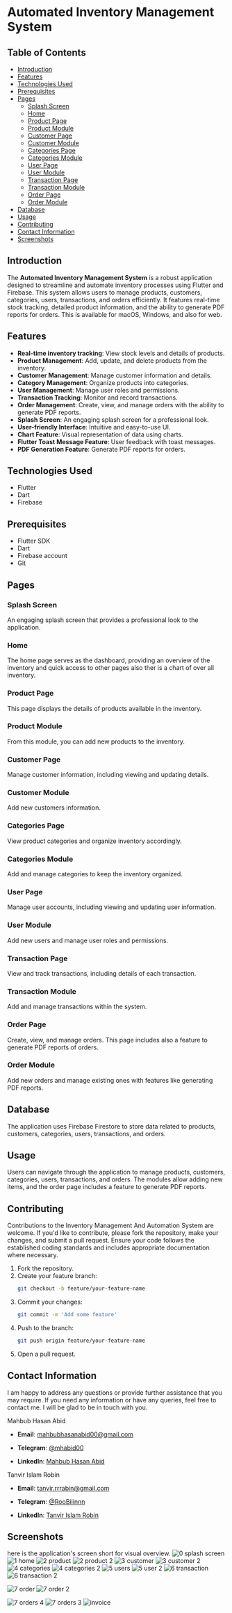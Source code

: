 # Automated Inventory Management System

## Table of Contents
- [Introduction](#introduction)
- [Features](#features)
- [Technologies Used](#technologies-used)
- [Prerequisites](#prerequisites)
- [Pages](#pages)
  - [Splash Screen](#splash-screen)
  - [Home](#home)
  - [Product Page](#product-page)
  - [Product Module](#product-module)
  - [Customer Page](#customer-page)
  - [Customer Module](#customer-module)
  - [Categories Page](#categories-page)
  - [Categories Module](#categories-module)
  - [User Page](#user-page)
  - [User Module](#user-module)
  - [Transaction Page](#transaction-page)
  - [Transaction Module](#transaction-module)
  - [Order Page](#order-page)
  - [Order Module](#order-module)
- [Database](#database)
- [Usage](#usage)
- [Contributing](#contributing)
- [Contact Information](#contact-information)
- [Screenshots](#screenshots)

## Introduction
The **Automated Inventory Management System** is a robust application designed to streamline and automate inventory processes using Flutter and Firebase. This system allows users to manage products, customers, categories, users, transactions, and orders efficiently. It features real-time stock tracking, detailed product information, and the ability to generate PDF reports for orders. This is available for macOS, Windows, and also for  web.



## Features
- **Real-time inventory tracking**: View stock levels and details of products.
- **Product Management**: Add, update, and delete products from the inventory.
- **Customer Management**: Manage customer information and details.
- **Category Management**: Organize products into categories.
- **User Management**: Manage user roles and permissions.
- **Transaction Tracking**: Monitor and record transactions.
- **Order Management**: Create, view, and manage orders with the ability to generate PDF reports.
- **Splash Screen**: An engaging splash screen for a professional look.
- **User-friendly Interface**: Intuitive and easy-to-use UI.
- **Chart Feature**: Visual representation of data using charts.
- **Flutter Toast Message Feature**: User feedback with toast messages.
- **PDF Generation Feature**: Generate PDF reports for orders.

## Technologies Used
- Flutter
- Dart
- Firebase

## Prerequisites
- Flutter SDK
- Dart
- Firebase account
- Git


## Pages

### Splash Screen
An engaging splash screen that provides a professional look to the application.

### Home
The home page serves as the dashboard, providing an overview of the inventory and quick access to other pages also ther is a chart of over all inventory.

### Product Page
This page displays the details of products available in the inventory.

### Product Module
From this module, you can add new products to the inventory.

### Customer Page
Manage customer information, including viewing and updating details.

### Customer Module
Add new customers  information.

### Categories Page
View product categories and organize inventory accordingly.

### Categories Module
Add and manage categories to keep the inventory organized.

### User Page
Manage user accounts, including viewing and updating user information.

### User Module
Add new users and manage user roles and permissions.

### Transaction Page
View and track transactions, including details of each transaction.

### Transaction Module
Add and manage transactions within the system.

### Order Page
Create, view, and manage orders. This page includes also a feature to generate PDF reports of orders.

### Order Module
Add new orders and manage existing ones with features like generating PDF reports.

## Database
The application uses Firebase Firestore to store data related to products, customers, categories, users, transactions, and orders.

## Usage
Users can navigate through the application to manage products, customers, categories, users, transactions, and orders. The modules allow adding new items, and the order page includes a feature to generate PDF reports.

## Contributing
Contributions to the Inventory Management And Automation System are welcome. If you'd like to contribute, please fork the repository, make your changes, and submit a pull request. Ensure your code follows the established coding standards and includes appropriate documentation where necessary.

1. Fork the repository.
2. Create your feature branch:
   ```sh
   git checkout -b feature/your-feature-name
   ```
3. Commit your changes:
   ```sh
   git commit -m 'Add some feature'
   ```
4. Push to the branch:
   ```sh
   git push origin feature/your-feature-name
   ```
5. Open a pull request.


## Contact Information
I am happy to address any questions or provide further assistance that you may require. If you need any information or have any queries, feel free to contact me. I will be glad to be in touch with you.

Mahbub Hasan Abid
- **Email**: [mahbubhasanabid00@gmail.com](mailto:mahbubhasanabid00@gmail.com)
- **Telegram**: [@mhabid00](https://t.me/mhabid00)

- **LinkedIn**: [Mahbub Hasan Abid](https://www.linkedin.com/in/mahbub-hasan-abid/)

Tanvir Islam Robin
- **Email**: [tanvir.rrrabin@gmail.com](mailto:tanvir.rrrabin@gmail.com)
- **Telegram**: [@RooBiiinnn](https://t.me/@RooBiiinnn)

- **LinkedIn**: [Tanvir Islam Robin](https://www.linkedin.com/in/tanvir-robin/)

## Screenshots
here is  the application's screen short for  visual overview.
![0 splash screen](https://github.com/mahbub-hasan-abid/Inventory-Management-And-Automation-System/assets/133025212/62c50fc7-6fa3-42e4-9dde-f31cfaba8073)
![1 home](https://github.com/mahbub-hasan-abid/Inventory-Management-And-Automation-System/assets/133025212/6ef6efb0-8230-4bff-b0bd-71d0cc795e2e)
![2 product](https://github.com/mahbub-hasan-abid/Inventory-Management-And-Automation-System/assets/133025212/a9e28115-04be-46f0-901c-353ff6a5d4db)
![2 product 2](https://github.com/mahbub-hasan-abid/Inventory-Management-And-Automation-System/assets/133025212/84bea6d8-e4db-4b2d-a3a6-db0bd1277710)
![3 customer](https://github.com/mahbub-hasan-abid/Inventory-Management-And-Automation-System/assets/133025212/e0409f34-0a53-49d6-974a-5fb77c98736d)
![3 customer 2](https://github.com/mahbub-hasan-abid/Inventory-Management-And-Automation-System/assets/133025212/3aba0cfc-de62-43a1-ac72-ed9c45ba8348)
![4 categories](https://github.com/mahbub-hasan-abid/Inventory-Management-And-Automation-System/assets/133025212/f052ba48-e792-470b-a795-830276407090)
![4 categories 2](https://github.com/mahbub-hasan-abid/Inventory-Management-And-Automation-System/assets/133025212/a94e407c-a073-489e-8d0b-257776c716e0)
![5 users](https://github.com/mahbub-hasan-abid/Inventory-Management-And-Automation-System/assets/133025212/e51ee104-a3d4-483e-8ffc-ff896f5a569b)
![5 user 2](https://github.com/mahbub-hasan-abid/Inventory-Management-And-Automation-System/assets/133025212/b1676af3-8ac3-4ab5-a47b-f52b0c1a0683)
![6 transaction](https://github.com/mahbub-hasan-abid/Inventory-Management-And-Automation-System/assets/133025212/aa1ed6b6-0b66-45c6-ac0b-14b1b898c9e7)
![6 transaction 2](https://github.com/mahbub-hasan-abid/Inventory-Management-And-Automation-System/assets/133025212/62f37454-db75-4cfb-a508-61f1530ca3e3)

![7 order](https://github.com/mahbub-hasan-abid/Inventory-Management-And-Automation-System/assets/133025212/5f64a3d4-7163-4bf3-999e-5e8eeaf6fa68)
![7 order 2](https://github.com/mahbub-hasan-abid/Inventory-Management-And-Automation-System/assets/133025212/4e44262b-036a-43d1-ae06-9dcde2450efc)





![7 orders 4](https://github.com/mahbub-hasan-abid/Inventory-Management-And-Automation-System/assets/133025212/4410751e-dd9d-472e-bea7-29d0881d5e5d)
![7 orders 3](https://github.com/mahbub-hasan-abid/Inventory-Management-And-Automation-System/assets/133025212/a5e46222-bd2c-411b-8054-98911029ee90)
![invoice](https://github.com/mahbub-hasan-abid/Inventory-Management-And-Automation-System/assets/133025212/0865c7e7-588b-4190-8fea-9823def63f2a)

